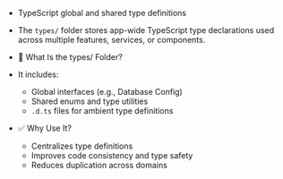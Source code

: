 - TypeScript global and shared type definitions

- The `types/` folder stores app-wide TypeScript type declarations used across multiple features, services, or components.

- 🧩 What Is the types/ Folder?
- It includes:

  - Global interfaces (e.g., Database Config)
  - Shared enums and type utilities
  - `.d.ts` files for ambient type definitions

- ✅ Why Use It?
  - Centralizes type definitions
  - Improves code consistency and type safety
  - Reduces duplication across domains
